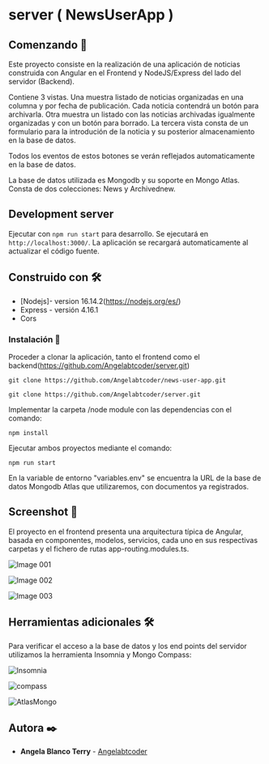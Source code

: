 # server ( NewsUserApp )

## Comenzando 🚀

Este proyecto consiste en la realización de una aplicación de noticias construida con Angular en el Frontend y NodeJS/Express del lado del servidor (Backend). 


Contiene 3 vistas. Una muestra listado de noticias organizadas en una columna y por fecha de publicación. Cada noticia contendrá un botón para archivarla. Otra muestra un listado con las noticias archivadas igualmente organizadas y con un botón para borrado. La tercera vista consta de un formulario para la introdución de la noticia y su posterior almacenamiento en la base de datos.

Todos los eventos de estos botones se verán reflejados automaticamente en la base de datos.

La base de datos utilizada es Mongodb y su soporte en Mongo Atlas. Consta de dos colecciones: News y Archivednew.


## Development server

Ejecutar con  `npm run start` para desarrollo. Se ejecutará en  `http://localhost:3000/`. La aplicación se recargará automaticamente al actualizar el código fuente.

## Construido con 🛠️

* [Nodejs]- version 16.14.2(https://nodejs.org/es/)
* Express - versión 4.16.1
* Cors
 
### Instalación 🔧

Proceder a clonar la aplicación, tanto el frontend como el backend(https://github.com/Angelabtcoder/server.git)

```
git clone https://github.com/Angelabtcoder/news-user-app.git
```

```
git clone https://github.com/Angelabtcoder/server.git
```

Implementar la carpeta /node module con las dependencias con el comando:

```
npm install
```

Ejecutar ambos proyectos mediante el comando:

```
npm run start
```
En la variable de entorno "variables.env" se encuentra la URL de la base de datos Mongodb Atlas que utilizaremos, con documentos ya registrados.


## Screenshot 📖

El proyecto en el frontend presenta una arquitectura típica de Angular, basada en componentes, modelos, servicios, cada uno en sus respectivas carpetas
y el fichero de rutas app-routing.modules.ts.

![Image 001](https://user-images.githubusercontent.com/77165242/165515964-34c7bb99-a988-440e-a621-906a24b63a1e.jpg)

![Image 002](https://user-images.githubusercontent.com/77165242/165515975-e87d3170-5c8a-4962-94f2-5a5267f97c4b.jpg)

![Image 003](https://user-images.githubusercontent.com/77165242/165515994-3c7d0fa2-556d-49dd-92eb-cd70b4a6ffda.jpg)




## Herramientas adicionales 🛠️

Para verificar el acceso a la base de datos y los end points del servidor utilizamos la herramienta Insomnia y Mongo Compass:

![Insomnia](https://user-images.githubusercontent.com/77165242/165515654-d51325ca-27fe-4f17-8f65-9c13e0ef0968.jpg)

![compass](https://user-images.githubusercontent.com/77165242/165515790-a4d3a7be-afa1-48f0-9a54-33b782051009.jpg)

![AtlasMongo](https://user-images.githubusercontent.com/77165242/165515850-767ca91a-04fa-4fd3-b4fe-1911af024b69.jpg)


## Autora ✒️

* **Angela Blanco Terry** - [Angelabtcoder](https://github.com/Angelabtcoder)
